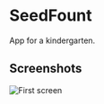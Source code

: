 # SeedFount
App for a kindergarten.

## Screenshots
![First screen](screenshots/screenshot_1.png "First screen")
